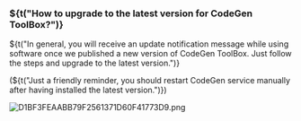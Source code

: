 ### ${t("How to upgrade to the latest version for CodeGen ToolBox?")}

${t("In general, you will receive an update notification message while using software once we published a new version of CodeGen ToolBox. Just follow the steps and upgrade to the latest version.")}

(${t("Just a friendly reminder, you should restart CodeGen service manually after having installed the latest version.")})

![D1BF3FEAABB79F2561371D60F41773D9.png](https://codegen.cc/res/D1BF3FEAABB79F2561371D60F41773D9.png)
